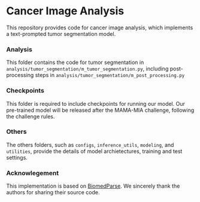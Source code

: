 # **Cancer Image Analysis**

This repository provides code for cancer image analysis, which implements a text-prompted tumor segmentation model.

### Analysis

This folder contains the code for tumor segmentation in `analysis/tumor_segmentation/m_tumor_segmentation.py`, including post-processing steps in `analysis/tumor_segmentation/m_post_processing.py`

### Checkpoints

This folder is required to include checkpoints for running our model. Our pre-trained model will be released after the MAMA-MIA challenge, following the challenge rules.

### Others

The others folders, such as `configs`, `inference_utils`, `modeling`, and `utilities`, provide the details of model archietectures, training and test settings.

### Acknowlegement
This implementation is based on [BiomedParse](https://github.com/microsoft/BiomedParse). We sincerely thank the authors for sharing their source code.